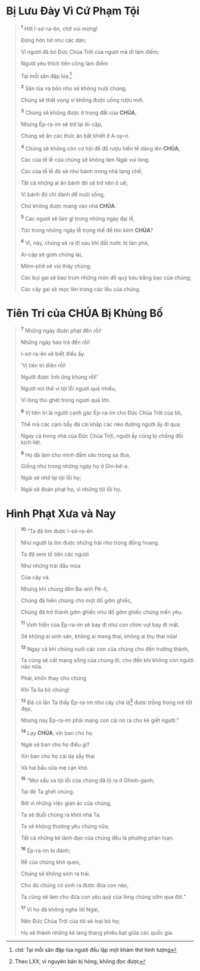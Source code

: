 # Bị Lưu Đày Vì Cứ Phạm Tội

> <sup><b>1</b></sup> Hỡi I-sơ-ra-ên, chớ vui mừng!
>
> Đừng hớn hở như các dân;
>
> Vì ngươi đã bỏ Đức Chúa Trời của ngươi mà đi làm điếm;
>
> Ngươi yêu thích tiền công làm điếm
>
> Tại mỗi sân đập lúa.[^1-fc9f660d-c3fa-4fca-825d-8a33044a5e9d]
>
> <sup><b>2</b></sup> Sân lúa và bồn nho sẽ không nuôi chúng;
>
> Chúng sẽ thất vọng vì không được uống rượu mới.
>
> <sup><b>3</b></sup> Chúng sẽ không được ở trong đất của **CHÚA**;
>
> Nhưng Ép-ra-im sẽ trở lại Ai-cập,
>
> Chúng sẽ ăn các thức ăn bất khiết ở A-sy-ri.
>
> <sup><b>4</b></sup> Chúng sẽ không còn cơ hội để đổ rượu hiến tế dâng lên **CHÚA**,
>
> Các của tế lễ của chúng sẽ không làm Ngài vui lòng.
>
> Các của tế lễ đó sẽ như bánh trong nhà tang chế;
>
> Tất cả những ai ăn bánh đó sẽ trở nên ô uế;
>
> Vì bánh đó chỉ dành để nuôi sống,
>
> Chứ không được mang vào nhà **CHÚA**.
>
> <sup><b>5</b></sup> Các ngươi sẽ làm gì trong những ngày đại lễ,
>
> Tức trong những ngày lễ trọng thể để tôn kính **CHÚA**?
>
> <sup><b>6</b></sup> Vì, này, chúng sẽ ra đi sau khi đất nước bị tàn phá,
>
> Ai-cập sẽ gom chúng lại,
>
> Mêm-phít sẽ vùi thây chúng.
>
> Các bụi gai sẽ bao trùm những món đồ quý báu bằng bạc của chúng;
>
> Các cây gai sẽ mọc lên trong các lều của chúng.

# Tiên Tri của **CHÚA** Bị Khủng Bố

> <sup><b>7</b></sup> Những ngày đoán phạt đến rồi!
>
> Những ngày báo trả đến rồi!
>
> I-sơ-ra-ên sẽ biết điều ấy.
>
> ‘Vị tiên tri điên rồi!
>
> Người được linh ứng khùng rồi!’
>
> Ngươi nói thế vì tội lỗi ngươi quá nhiều,
>
> Vì lòng thù ghét trong ngươi quá lớn.
>
> <sup><b>8</b></sup> Vị tiên tri là người canh gác Ép-ra-im cho Đức Chúa Trời của tôi,
>
> Thế mà các cạm bẫy đã cài khắp các nẻo đường người ấy đi qua;
>
> Ngay cả trong nhà của Đức Chúa Trời, người ấy cũng bị chống đối kịch liệt.
>
> <sup><b>9</b></sup> Họ đã làm cho mình đắm sâu trong sa đọa,
>
> Giống như trong những ngày họ ở Ghi-bê-a.
>
> Ngài sẽ nhớ lại tội lỗi họ;
>
> Ngài sẽ đoán phạt họ, vì những tội lỗi họ.

# Hình Phạt Xưa và Nay

> <sup><b>10</b></sup> “Ta đã tìm được I-sơ-ra-ên
>
> Như người ta tìm được những trái nho trong đồng hoang.
>
> Ta đã xem tổ tiên các ngươi
>
> Như những trái đầu mùa
>
> Của cây vả.
>
> Nhưng khi chúng đến Ba-anh Pê-ô,
>
> Chúng đã hiến chúng cho một đồ gớm ghiếc,
>
> Chúng đã trở thành gớm ghiếc như đồ gớm ghiếc chúng mến yêu.
>
> <sup><b>11</b></sup> Vinh hiển của Ép-ra-im sẽ bay đi như con chim vụt bay đi mất.
>
> Sẽ không ai sinh sản, không ai mang thai, không ai thụ thai nữa!
>
> <sup><b>12</b></sup> Ngay cả khi chúng nuôi các con của chúng cho đến trưởng thành,
>
> Ta cũng sẽ cất mạng sống của chúng đi, cho đến khi không còn người nào nữa.
>
> Phải, khốn thay cho chúng
>
> Khi Ta lìa bỏ chúng!
>
> <sup><b>13</b></sup> Đã có lần Ta thấy Ép-ra-im như cây chà là[^2-fc9f660d-c3fa-4fca-825d-8a33044a5e9d] được trồng trong nơi tốt đẹp,
>
> Nhưng nay Ép-ra-im phải mang con cái nó ra cho kẻ giết người.”
>
> <sup><b>14</b></sup> Lạy **CHÚA**, xin ban cho họ.
>
> Ngài sẽ ban cho họ điều gì?
>
> Xin ban cho họ cái dạ sẩy thai
>
> Và hai bầu sữa mẹ cạn khô.
>
> <sup><b>15</b></sup> “Mọi xấu xa tội lỗi của chúng đã lộ ra ở Ghinh-ganh;
>
> Tại đó Ta ghét chúng.
>
> Bởi vì những việc gian ác của chúng,
>
> Ta sẽ đuổi chúng ra khỏi nhà Ta.
>
> Ta sẽ không thương yêu chúng nữa;
>
> Tất cả những kẻ lãnh đạo của chúng đều là phường phản loạn.
>
> <sup><b>16</b></sup> Ép-ra-im bị đánh;
>
> Rễ của chúng khô queo,
>
> Chúng sẽ không sinh ra trái.
>
> Cho dù chúng có sinh ra được đứa con nào,
>
> Ta cũng sẽ làm cho đứa con yêu quý của lòng chúng sớm qua đời.”
>
> <sup><b>17</b></sup> Vì họ đã không nghe lời Ngài,
>
> Nên Đức Chúa Trời của tôi sẽ loại bỏ họ;
>
> Họ sẽ thành những kẻ lang thang phiêu bạt giữa các quốc gia.

[^1-fc9f660d-c3fa-4fca-825d-8a33044a5e9d]: ctd: Tại mỗi sân đập lúa ngươi đều lập một khám thờ hình tượng
[^2-fc9f660d-c3fa-4fca-825d-8a33044a5e9d]: Theo LXX, vì nguyên bản bị hỏng, không đọc được